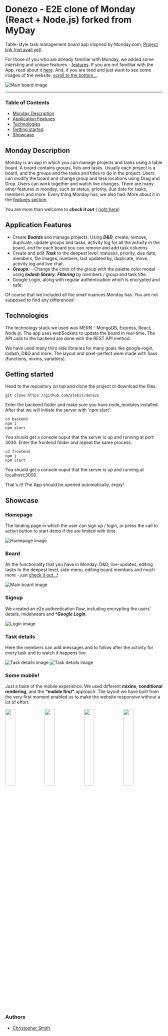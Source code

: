
# Donezo - E2E clone of Monday (React + Node.js) forked from MyDay

Table-style task management board app inspired by Monday.com, [Project link (not avail yet)](https://donezo.netlify.com/).

For those of you who are already familliar with Monday, we added some intersting and unique features - [features](#application-features).
If you are not familliar with the App, read about it [here](#monday-description).
And, if you are tired and just want to see some images of the website, [scroll to the bottom...](#showcase)

![Main board image](frontend/src/assets/img/readme/table.png "Board-main-page")

___

### Table of Contents
- [Monday Description](#monday-description)
- [Application Features](#application-features)
- [Technologies](#technologies)
- [Getting started](#getting-started)
- [Showcase](#showcase)

## Monday Description
Monday is an app in which you can manage projects and tasks using a table board. A board contains groups, lists and tasks. Usually each project is a board, and the groups and the tasks and titles to do in the project. Users can modify the board and change group and task locations using Drag and Drop.
Users can work together and watch live changes. 
There are many other features in monday, such as status, priority, due date for tasks, members and more. 
Every thing Monday has, we also had. 
More about it in the [features section](#application-features).

You are more than welcome to ***check it out*** ( [right here](https://monday-8oy3.onrender.com/ "Github pages link"))

## Application Features
- Create ***Boards*** and manage projects: Using ***D&D***, create, remove, duplicate, update groups and tasks, activity log for all the activity in the board, and for each board you can remove and add task columns.
- Create and edit ***Task*** to the deepest level: statuses, priority, due date, members, file images, numbers, last updated by, duplicate, move, activity log and live chat.
- ***Groups:*** - Change the color of the group with the palette color modal using ***lodash library***.
 ***Filtering*** by members / group and task title.
- Google Login, along with regular authentication which is encrypted and safe.

Of course that we included all the small nuances Monday has. You are not supposed to find any differences! 

## Technologies

The technology stack we used was MERN - MongoDB, Express, React, Node.js.
The app uses webSockets to update the board in real-time.
The API calls to the backend are done with the REST API method.

We have used many thirs side libraries for many goals like google-login, lodash, D&D and more.
The layout and pixel-perfect were made with Sass (functions, mixins, variables). 

## Getting started

Head to the repository on top and clone the project or download the files.

```
git clone https://github.com/atebit/donezo

```

Enter the backend folder and make sure you have node_modules installed. After that we will initiate the server with 'npm start':

```
cd backend
npm i 
npm start
```

You shuold get a console ouput that the server is up and running at port 3030.
Enter the frontend folder and repeat the same process.

```
cd frontend
npm i 
npm start
```

You shuold get a console ouput that the server is up and running at localhost:3000.

That's it! The App should be opened automatically, enjoy!

## Showcase

### Homepage
The landing page in which the user can sign up / login, or press the call to action button to start demo if the are limited with time.

![Homepage image](frontend/src/assets/img/readme/home-page.png "Home-page")

### Board
All the functionality that you have in Monday. D&D, live-updates, editing tasks to the deepest level, side-menu, editing board members and much more - just [check it out...!](https://monday-8oy3.onrender.com/ "Skello link")

![Main board image](frontend/src/assets/img/readme/table.png "Board-main-page")

### Signup
We created an e2e authentication flow, including encrypting the users' details, midelwears and ****Google Login***.

![Login image](frontend/src/assets/img/readme/login.png "login-page")

### Task details
Here the members can add messages and to follow after the activity for every task and to watch it happens live

![Task details image](frontend/src/assets/img/readme/activity.png "task-details")
![Task details image](frontend/src/assets/img/readme/chat.png "task-details")

### Some mobile!
Just a taste of the mobile experience. We used different **mixins**, **conditional rendering**, and the **"mobile first"** approach. 
The layout we have built from the very first moment enabled us to make the website responsive without a lot of effort.

<img src="frontend/src/assets/img/readme/phone-board.png" width="25%" style="float: left"/><img src="frontend/src/assets/img/readme/chat-phone.png" width="25%" style="float: left;"/><img src="frontend/src/assets/img/readme/favorite-phone.png" width="25%" style="float: left;"/><img src="frontend/src/assets/img/readme/activity-phone.png" width="25%" style="float: left;"/>

### Authors
 - [Christopher Smith](https://github.com/atebit)
